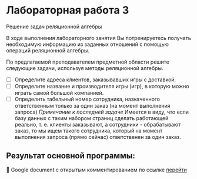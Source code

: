 # Лабораторная работа 3
Решение задач реляционной алгебры

В ходе выполнения лабораторного занятия Вы потренируетесь получать необходимую информацию
из заданных отношений с помощью операций реляционной алгебры.

По предлагаемой преподавателем предметной области решите следующие задачи, используя методы
реляционной алгебры.

- [ ] Определите адреса клиентов, заказывавших игры с доставкой.
- [ ] Определите название и производителя игры (игр), в которую можно играть самой большой компанией.
- [ ]  Определить табельный номер сотрудника, назначенного ответственным только за один заказ
(на момент выполнения запроса)
*Примечание к последней задаче*
Имеется в виду, что если базу данных с таким набором страниц сделать работающей реально, т. е. клиенты заказывают, а сотрудники - обрабатывают заказ, то мы ищем такого сотрудника, который на момент выполнения запроса (прямо сейчас) ответственен за один заказ.

## Результат основной программы:
:small_orange_diamond: Google document с открытым комментированием по ссылке  [перейти](https://docs.google.com/document/d/1sW7iK8T0QRyDz1urwVuQ-npjBjQZDwhC/edit?usp=sharing&ouid=104007485939314571527&rtpof=true&sd=true)

